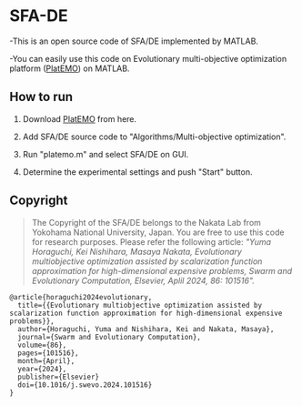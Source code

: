 # SFA-DE

-This is an open source code of SFA/DE implemented by MATLAB.

-You can easily use this code on Evolutionary multi-objective optimization platform ([PlatEMO](https://github.com/BIMK/PlatEMO/releases)) on MATLAB.

## How to run

  1. Download [PlatEMO](https://github.com/BIMK/PlatEMO/releases) from here.

  2. Add SFA/DE source code to "Algorithms/Multi-objective optimization".

  3. Run "platemo.m" and select SFA/DE on GUI.

  4. Determine the experimental settings and push "Start" button.

## Copyright
> The Copyright of the SFA/DE belongs to the Nakata Lab from Yokohama National University, Japan. You are free to use this code for research purposes. Please refer the following article: _"Yuma Horaguchi, Kei Nishihara, Masaya Nakata, Evolutionary multiobjective optimization assisted by scalarization function approximation for high-dimensional expensive problems, Swarm and Evolutionary Computation, Elsevier, Aplil 2024, 86: 101516"._

```
@article{horaguchi2024evolutionary,
  title={{Evolutionary multiobjective optimization assisted by scalarization function approximation for high-dimensional expensive problems}},
  author={Horaguchi, Yuma and Nishihara, Kei and Nakata, Masaya},
  journal={Swarm and Evolutionary Computation},
  volume={86},
  pages={101516},
  month={April},
  year={2024},
  publisher={Elsevier}
  doi={10.1016/j.swevo.2024.101516}
}
```
